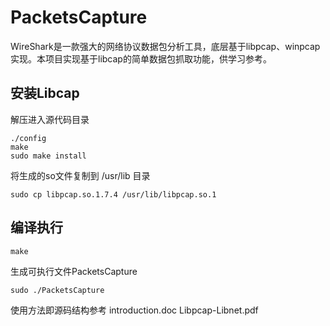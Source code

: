 # PacketsCapture
WireShark是一款强大的网络协议数据包分析工具，底层基于libpcap、winpcap实现。本项目实现基于libcap的简单数据包抓取功能，供学习参考。

## 安装Libcap
解压进入源代码目录
```
./config
make
sudo make install
```
将生成的so文件复制到 /usr/lib 目录
```
sudo cp libpcap.so.1.7.4 /usr/lib/libpcap.so.1
```

## 编译执行
```
make
```
生成可执行文件PacketsCapture
```
sudo ./PacketsCapture
```


使用方法即源码结构参考 introduction.doc Libpcap-Libnet.pdf
